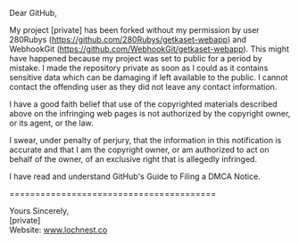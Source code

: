 Dear GitHub,

My project [private] has been forked without my permission by user 280Rubys (https://github.com/280Rubys/getkaset-webapp) and WebhookGit (https://github.com/WebhookGit/getkaset-webapp). This might have happened because my project was set to public for a period by mistake. I made the repository private as soon as I could as it contains sensitive data which can be damaging if left available to the public. I cannot contact the offending user as they did not leave any contact information.

I have a good faith belief that use of the copyrighted materials described above on the infringing web pages is not authorized by the copyright owner, or its agent, or the law.

I swear, under penalty of perjury, that the information in this notification is accurate and that I am the copyright owner, or am authorized to act on behalf of the owner, of an exclusive right that is allegedly infringed.

I have read and understand GitHub's Guide to Filing a DMCA Notice.

========================================

Yours Sincerely,  
[private]  
Website:  www.lochnest.co
